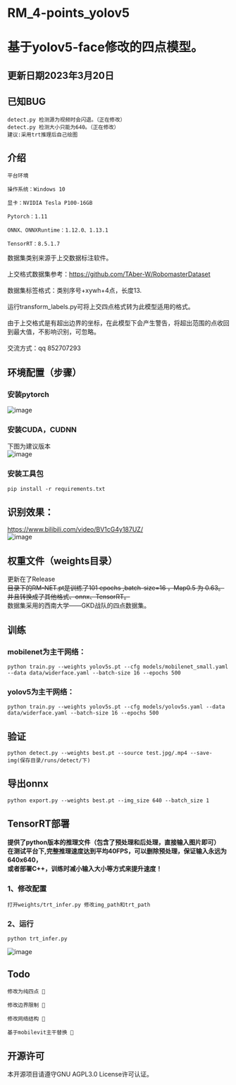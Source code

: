 # RM_4-points_yolov5
# 基于yolov5-face修改的四点模型。
## 更新日期2023年3月20日

## 已知BUG
    detect.py 检测源为视频时会闪退。（正在修改）
    detect.py 检测大小只能为640。（正在修改）
    建议:采用trt推理后自己绘图

## 介绍
    平台环境
    
    操作系统：Windows 10

    显卡：NVIDIA Tesla P100-16GB
    
    Pytorch：1.11
    
    ONNX、ONNXRuntime：1.12.0、1.13.1
    
    TensorRT：8.5.1.7
数据集类别来源于上交数据标注软件。<br>
<br>
上交格式数据集参考：https://github.com/TAber-W/RobomasterDataset<br>
<br>
数据集标签格式：类别序号+xywh+4点，长度13.<br>
<br>
运行transform_labels.py可将上交四点格式转为此模型适用的格式。<br>
<br>
由于上交格式是有超出边界的坐标，在此模型下会产生警告，将超出范围的点收回到最大值，不影响识别，可忽略。<br>
<br>
交流方式：qq 852707293

## 环境配置（步骤）
### 安装pytorch
![image](https://github.com/TAber-W/RM_4-points_yolov5/blob/master/images/pytorch.png)
### 安装CUDA，CUDNN
下图为建议版本
<br>
![image](https://github.com/TAber-W/RM_4-points_yolov5/blob/master/images/cuda.png)
### 安装工具包
    pip install -r requirements.txt

## 识别效果：
https://www.bilibili.com/video/BV1cG4y187UZ/ <br>
![image](https://github.com/TAber-W/RM_4-points_yolov5/blob/master/test.jpg)
## 权重文件（weights目录）
更新在了Release <br>
~~目录下的RM-NET.pt是训练了101 epochs ,batch-size=16 ，Map0.5 为 0.63。~~<br>
~~并且转换成了其他格式、onnx、TensorRT。~~
<br>
数据集采用的西南大学——GKD战队的四点数据集。
## 训练
### mobilenet为主干网络：
    python train.py --weights yolov5s.pt --cfg models/mobilenet_small.yaml --data data/widerface.yaml --batch-size 16 --epochs 500
### yolov5为主干网络：
    python train.py --weights yolov5s.pt --cfg models/yolov5s.yaml --data data/widerface.yaml --batch-size 16 --epochs 500
## 验证
    python detect.py --weights best.pt --source test.jpg/.mp4 --save-img(保存目录/runs/detect/下)
## 导出onnx
    python export.py --weights best.pt --img_size 640 --batch_size 1
## TensorRT部署
<b>提供了python版本的推理文件（包含了预处理和后处理，直接输入图片即可）</b><br>
<b>在测试平台下,完整推理速度达到平均40FPS，可以删除预处理，保证输入永远为640x640，</b><br>
<b>或者部署C++，训练时减小输入大小等方式来提升速度！</b>
### 1、修改配置
    打开weights/trt_infer.py 修改img_path和trt_path
### 2、运行
    python trt_infer.py
![image](https://github.com/TAber-W/RM_4-points_yolov5/blob/master/infer.jpg)
## Todo
    修改为纯四点 🚀
   
    修改边界限制 🚀
    
    修改网络结构 🐌
                      
    基于mobilevit主干替换 🚀
## 开源许可
本开源项目请遵守GNU AGPL3.0 License许可认证。


